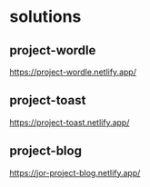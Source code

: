 # solutions

## project-wordle

https://project-wordle.netlify.app/

## project-toast

https://project-toast.netlify.app/

## project-blog

https://jor-project-blog.netlify.app/
